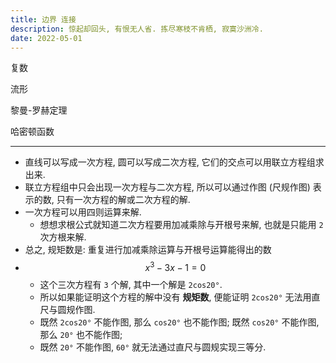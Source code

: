 ```yaml
---
title: 边界 连接
description: 惊起却回头, 有恨无人省. 拣尽寒枝不肯栖, 寂寞沙洲冷.
date: 2022-05-01
---
```


复数

流形

黎曼-罗赫定理

哈密顿函数

---

- 直线可以写成一次方程, 圆可以写成二次方程,
  它们的交点可以用联立方程组求出来.
- 联立方程组中只会出现一次方程与二次方程,
  所以可以通过作图 (尺规作图) 表示的数,
  只有一次方程的解或二次方程的解.
- 一次方程可以用四则运算来解.
  - 想想求根公式就知道二次方程要用加减乘除与开根号来解,
    也就是只能用 `2` 次方根来解.
- 总之, 规矩数是: 重复进行加减乘除运算与开根号运算能得出的数
- $$ x^3 - 3x - 1 = 0 $$
  - 这个三次方程有 `3` 个解, 其中一个解是 `2cos20°`.
  - 所以如果能证明这个方程的解中没有 __规矩数__,
    便能证明 `2cos20°` 无法用直尺与圆规作图.
  - 既然 `2cos20°` 不能作图, 那么 `cos20°` 也不能作图;
    既然 `cos20°` 不能作图, 那么 `20°` 也不能作图;
  - 既然 `20°` 不能作图, `60°` 就无法通过直尺与圆规实现三等分.
